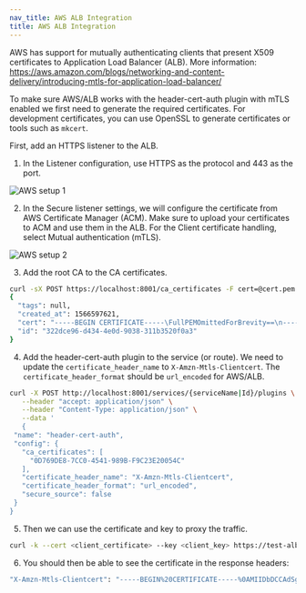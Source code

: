 ```yaml
---
nav_title: AWS ALB Integration
title: AWS ALB Integration
---
```


AWS has support for mutually authenticating clients that present X509 certificates to Application Load Balancer (ALB). More information: https://aws.amazon.com/blogs/networking-and-content-delivery/introducing-mtls-for-application-load-balancer/

To make sure AWS/ALB works with the header-cert-auth plugin with mTLS enabled we first need to generate the required certificates. For development certificates, you can use OpenSSL to generate certificates or tools such as `mkcert`.

First, add an HTTPS listener to the ALB.

1) In the Listener configuration, use HTTPS as the protocol and 443 as the port.

![AWS setup 1](/assets/images/products/plugins/header-cert-auth/header-cert-auth-aws-1.png)

2) In the Secure listener settings, we will configure the certificate from AWS Certificate Manager (ACM). Make sure to upload your certificates to ACM and use them in the ALB. For the Client certificate handling, select Mutual authentication (mTLS).

![AWS setup 2](/assets/images/products/plugins/header-cert-auth/header-cert-auth-aws-2.png)

3) Add the root CA to the CA certificates.

```bash
curl -sX POST https://localhost:8001/ca_certificates -F cert=@cert.pem
{
  "tags": null,
  "created_at": 1566597621,
  "cert": "-----BEGIN CERTIFICATE-----\FullPEMOmittedForBrevity==\n-----END CERTIFICATE-----\n",
  "id": "322dce96-d434-4e0d-9038-311b3520f0a3"
}
```

4) Add the header-cert-auth plugin to the service (or route). We need to update the `certificate_header_name` to `X-Amzn-Mtls-Clientcert`. The `certificate_header_format` should be `url_encoded` for AWS/ALB.

```bash
curl -X POST http://localhost:8001/services/{serviceName|Id}/plugins \
   --header "accept: application/json" \
   --header "Content-Type: application/json" \
   --data '
   {
 "name": "header-cert-auth",
 "config": {
   "ca_certificates": [
     "0D769DE8-7CC0-4541-989B-F9C23E20054C"
   ],
   "certificate_header_name": "X-Amzn-Mtls-Clientcert",
   "certificate_header_format": "url_encoded",
   "secure_source": false
 }
}
```

5) Then we can use the certificate and key to proxy the traffic.

```bash
curl -k --cert <client_certificate> --key <client_key> https://test-alb-<id>.us-east-2.elb.amazonaws.com/test
```

6) You should then be able to see the certificate in the response headers:

```bash
"X-Amzn-Mtls-Clientcert": "-----BEGIN%20CERTIFICATE-----%0AMIIDbDCCAdSgAwIBAgIUa...-----END%20CERTIFICATE-----"
```
